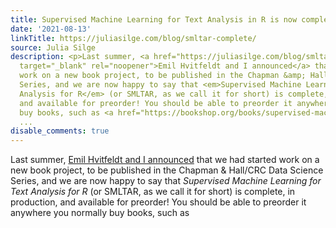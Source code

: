 ```yaml
---
title: Supervised Machine Learning for Text Analysis in R is now complete
date: '2021-08-13'
linkTitle: https://juliasilge.com/blog/smltar-complete/
source: Julia Silge
description: <p>Last summer, <a href="https://juliasilge.com/blog/smltar-announce/"
  target="_blank" rel="noopener">Emil Hvitfeldt and I announced</a> that we had started
  work on a new book project, to be published in the Chapman &amp; Hall/CRC Data Science
  Series, and we are now happy to say that <em>Supervised Machine Learning for Text
  Analysis for R</em> (or SMLTAR, as we call it for short) is complete, in production,
  and available for preorder! You should be able to preorder it anywhere you normally
  buy books, such as <a href="https://bookshop.org/books/supervised-machine-learning-for-text-analysis-in-r
  ...
disable_comments: true
---
```

<p>Last summer, <a href="https://juliasilge.com/blog/smltar-announce/" target="_blank" rel="noopener">Emil Hvitfeldt and I announced</a> that we had started work on a new book project, to be published in the Chapman &amp; Hall/CRC Data Science Series, and we are now happy to say that <em>Supervised Machine Learning for Text Analysis for R</em> (or SMLTAR, as we call it for short) is complete, in production, and available for preorder! You should be able to preorder it anywhere you normally buy books, such as <a href="https://bookshop.org/books/supervised-machine-learning-for-text-analysis-in-r ...